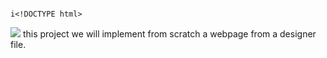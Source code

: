                                                                                                                                            i<!DOCTYPE html>
<html>
<head>
<title> Web page</title>
</head>
<body>
<img src=i"https://www.google.com/url?sa=i&url=https%3A%2F%2Fen.wikipedia.org%2Fwiki%2FHTML&psig=AOvVaw2vjtb-6x1Hm1ZREQqtd1l6&ust=1716630100833000&source=images&cd=vfe&opi=89978449&ved=0CBIQjRxqFwoTCKDsr8__pYYDFQAAAAAdAAAAABAE"alt="htmlsub">
 this project we will implement from scratch a webpage from a designer file.
</body>
</html>
